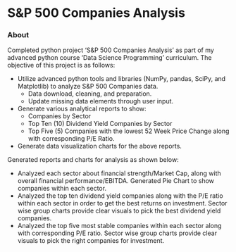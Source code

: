 # S&P 500 Companies Analysis

### About
Completed python project ‘S&P 500 Companies Analysis’ as part of my advanced python course ‘Data Science Programming’ curriculum. The objective of this project is as follows:
* Utilize advanced python tools and libraries (NumPy, pandas, SciPy, and Matplotlib) to analyze S&P 500 Companies data.
  * Data download, cleaning, and preparation.
  * Update missing data elements through user input.
* Generate various analytical reports to show:
  * Companies by Sector
  * Top Ten (10) Dividend Yield Companies by Sector
  * Top Five (5) Companies with the lowest 52 Week Price Change along with corresponding P/E Ratio.
* Generate data visualization charts for the above reports.

Generated reports and charts for analysis as shown below:
* Analyzed each sector about financial strength/Market Cap, along with overall financial performance/EBITDA. Generated Pie Chart to show companies within each sector.
* Analyzed the top ten dividend yield companies along with the P/E ratio within each sector in order to get the best returns on investment. Sector wise group charts provide clear visuals to pick the best dividend yield companies.
* Analyzed the top five most stable companies within each sector along with corresponding P/E ratio. Sector wise group charts provide clear visuals to pick the right companies for investment.

